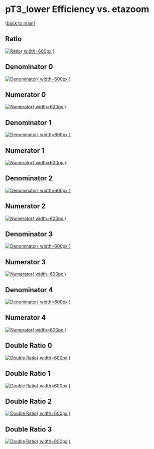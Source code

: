 # pT3_lower Efficiency vs. etazoom

[[back to main](./)]



## Ratio

[![Ratio](../mtv/var/pT3_lower_base_13_1_eff_etazoom.png){ width=600px }](../mtv/var/pT3_lower_base_13_1_eff_etazoom.pdf)

## Denominator 0

[![Denominator](../mtv/den/pT3_lower_base_13_1_eff_etazoom_den0.png){ width=600px }](../mtv/den/pT3_lower_base_13_1_eff_etazoom_den0.pdf)

## Numerator 0

[![Numerator](../mtv/num/pT3_lower_base_13_1_eff_etazoom_num0.png){ width=600px }](../mtv/num/pT3_lower_base_13_1_eff_etazoom_num0.pdf)

## Denominator 1

[![Denominator](../mtv/den/pT3_lower_base_13_1_eff_etazoom_den1.png){ width=600px }](../mtv/den/pT3_lower_base_13_1_eff_etazoom_den1.pdf)

## Numerator 1

[![Numerator](../mtv/num/pT3_lower_base_13_1_eff_etazoom_num1.png){ width=600px }](../mtv/num/pT3_lower_base_13_1_eff_etazoom_num1.pdf)

## Denominator 2

[![Denominator](../mtv/den/pT3_lower_base_13_1_eff_etazoom_den2.png){ width=600px }](../mtv/den/pT3_lower_base_13_1_eff_etazoom_den2.pdf)

## Numerator 2

[![Numerator](../mtv/num/pT3_lower_base_13_1_eff_etazoom_num2.png){ width=600px }](../mtv/num/pT3_lower_base_13_1_eff_etazoom_num2.pdf)

## Denominator 3

[![Denominator](../mtv/den/pT3_lower_base_13_1_eff_etazoom_den3.png){ width=600px }](../mtv/den/pT3_lower_base_13_1_eff_etazoom_den3.pdf)

## Numerator 3

[![Numerator](../mtv/num/pT3_lower_base_13_1_eff_etazoom_num3.png){ width=600px }](../mtv/num/pT3_lower_base_13_1_eff_etazoom_num3.pdf)

## Denominator 4

[![Denominator](../mtv/den/pT3_lower_base_13_1_eff_etazoom_den4.png){ width=600px }](../mtv/den/pT3_lower_base_13_1_eff_etazoom_den4.pdf)

## Numerator 4

[![Numerator](../mtv/num/pT3_lower_base_13_1_eff_etazoom_num4.png){ width=600px }](../mtv/num/pT3_lower_base_13_1_eff_etazoom_num4.pdf)

## Double Ratio 0

[![Double Ratio](../mtv/ratio/pT3_lower_base_13_1_eff_etazoom_ratio0.png){ width=600px }](../mtv/ratio/pT3_lower_base_13_1_eff_etazoom_ratio0.pdf)

## Double Ratio 1

[![Double Ratio](../mtv/ratio/pT3_lower_base_13_1_eff_etazoom_ratio1.png){ width=600px }](../mtv/ratio/pT3_lower_base_13_1_eff_etazoom_ratio1.pdf)

## Double Ratio 2

[![Double Ratio](../mtv/ratio/pT3_lower_base_13_1_eff_etazoom_ratio2.png){ width=600px }](../mtv/ratio/pT3_lower_base_13_1_eff_etazoom_ratio2.pdf)

## Double Ratio 3

[![Double Ratio](../mtv/ratio/pT3_lower_base_13_1_eff_etazoom_ratio3.png){ width=600px }](../mtv/ratio/pT3_lower_base_13_1_eff_etazoom_ratio3.pdf)

